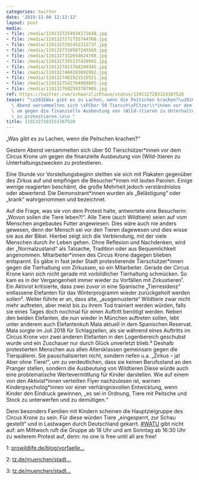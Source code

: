 ```yaml
---
categories: twitter
date: '2019-11-04 12:12:12'
layout: post
media:
- file: /media/1191327254934171648.jpg
- file: /media/1191327272755744768.jpg
- file: /media/1191327292452212737.jpg
- file: /media/1191327318507245569.jpg
- file: /media/1191327332654624768.jpg
- file: /media/1191327355337428992.jpg
- file: /media/1191327413768249345.jpg
- file: /media/1191327460283092992.jpg
- file: /media/1191327481921515521.jpg
- file: /media/1191327542764068865.jpg
- file: /media/1191327682593787905.jpg
ref: https://twitter.com/schwarzlichtwue/status/1191327283153387520
teaser: "\u201EWas gibt es zu Lachen, wenn die Peitschen krachen?\u201C\n\n\n\nGestern\
  \ Abend versammelten sich \xFCber 50 Tiersch\xFCtzer\\*innen vor dem Circus Krone\
  \ um gegen die finanzielle Ausbeutung von (Wild-)tieren zu Unterhaltungszwecken\
  \ zu protestieren.\n\n "
title: 1191327283153387520
---
```

„Was gibt es zu Lachen, wenn die Peitschen krachen?“



Gestern Abend versammelten sich über 50 Tierschützer\*innen vor dem Circus Krone um gegen die finanzielle Ausbeutung von (Wild-)tieren zu Unterhaltungszwecken zu protestieren.

 
Eine Stunde vor Vorstellungsbeginn stellten sie sich mit Plakaten gegenüber des Zirkus auf und empfingen die Besucher\*innen mit lauten Parolen. Einige wenige reagierten beschämt, die große Mehrheit jedoch verständnislos oder abwertend. 
Die Demonstrant\*innen wurden als „Belästigung“ oder „krank“ wahrgenommen und bezeichnet.



Auf die Frage, was sie von dem Protest halte, antwortete eine Besucherin: „Wovon sollen die Tiere leben?!“. Alle Tiere (auch Wildtiere) seien auf vom Menschen angebautes Futter angewiesen. 
Dies wäre auch nie anders gewesen, denn der Mensch sei vor den Tieren dagewesen und dies wisse sie aus der Bibel. Hierbei zeigt sich die Verblendung, mit der viele Menschen durch ihr Leben gehen. 
Ohne Reflexion und Nachdenken, wird der „Normalzustand“ als Tatsache, Tradition oder aus Bequemlichkeit angenommen. 
Mitarbeiter\*innen des Circus Krone dagegen blieben entspannt. Es gäbe in fast jeder Stadt protestierende Tierschützer\*innen gegen die Tierhaltung von Zirkussen, so ein Mitarbeiter.
Gerade der Circus Krone kann sich nicht gerade mit vorbildlicher Tierhaltung schmücken. So kam es in der Vergangenheit immer wieder zu Vorfällen mit Zirkustieren¹. Ein Aktivist kritisierte, dass zwei zuvor in eine Spanische „Tierresidenz“ entlassene Elefanten für 
 das Winterprogramm wieder zurückgeholt werden sollen². Weiter führte er an, dass alte, „ausgemusterte“ Wildtiere zwar nicht mehr auftreten, aber meist bis zu ihrem Tod trainiert werden würden, falls sie eines Tages doch nochmal für einen Auftritt benötigt werden.
Neben den beiden Elefanten, die nun wieder in München auftreten sollen, lebt unter anderem auch Elefantenkuh Mala aktuell in dem Spanischen Reservat. Mala sorgte im Juli 2018 für Schlagzeilen, als sie während eines Auftritts im 
Circus Krone von zwei anderen Elefanten in den Logenbereich geschubst wurde und ein Zuschauer nur durch Glück unverletzt blieb.³
Deshalb protestierten Menschen aus allen Altersklassen gemeinsam gegen die Tierquälerei. Sie pauschalisierten nicht, sondern riefen u.a. „Zirkus – ja! Aber ohne Tiere!“, um zu verdeutlichen, dass sie keinen Berufsstand an den Pranger stellen, sondern die Ausbeutung von Wildtieren
Diese würde auch eine problematische Wertevermittlung für Kinder darstellen. Wie auf einem von den Aktivist\*innen verteilten Flyer nachzulesen ist, warnen Kinderpsycholog\*innen vor einer verhängnisvollen Entwicklung, wenn Kinder den Eindruck gewinnen, „es sei in Ordnung, Tiere 
 mit Peitsche und Stock zu unterwerfen und zu demütigen.“



Denn besonders Familien mit Kindern scheinen die Hauptzielgruppe des Circus Krone zu sein. Für diese würden Tiere „eingesperrt, zur Schau gestellt“ und in Lastwagen durch Deutschland gekarrt.
[#WATU](/t/watu) gibt nicht auf: am Mittwoch ruft die Gruppe ab 18 Uhr und am Sonntag ab 16:30 Uhr zu weiterem Protest auf, denn: no one is free until all are free!  



1: [prowildlife.de/blog/vorfaelle…](https://www.prowildlife.de/blog/vorfaelle-mit-wildtieren-im-circus-krone/)

2: [tz.de/muenchen/stadt…](https://www.tz.de/muenchen/stadt/unfall-beim-circus-krone-elefantenkuh-stuerzt-auf-zuschauer-10011658.html) 

3: [tz.de/muenchen/stadt…](https://www.tz.de/muenchen/stadt/unfall-beim-circus-krone-elefantenkuh-stuerzt-auf-zuschauer-10011658.html)